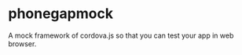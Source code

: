 phonegapmock
============

A mock framework of cordova.js so that you can test your app in web browser.
